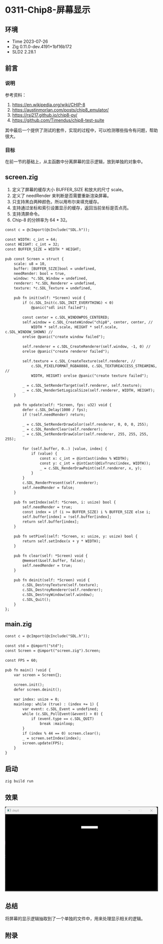# 0311-Chip8-屏幕显示

## 环境

- Time 2023-07-26
- Zig 0.11.0-dev.4191+1bf16b172
- SLD2 2.28.1

## 前言

### 说明

参考资料：

1. <https://en.wikipedia.org/wiki/CHIP-8>
2. <https://austinmorlan.com/posts/chip8_emulator/>
3. <https://rsj217.github.io/chip8-py/>
4. <https://github.com/Timendus/chip8-test-suite>

其中最后一个提供了测试的套件，实现的过程中，可以检测哪些指令有问题，帮助很大。

### 目标

在前一节的基础上，从主函数中分离屏幕的显示逻辑，放到单独的对象中。

## screen.zig

1. 定义了屏幕的缓存大小 BUFFER_SIZE 和放大的尺寸 scale。
2. 定义了 needRender 来判断是否需要重新渲染屏幕。
3. 只支持黑白两种颜色，所以用布尔来填充缓存。
4. 支持通过坐标和索引设置显示的缓存，返回当前坐标是否点亮。
5. 支持清屏命令。
6. Chip-8 的分辨率为 64 * 32。

```zig
const c = @cImport(@cInclude("SDL.h"));

const WIDTH: c_int = 64;
const HEIGHT: c_int = 32;
const BUFFER_SIZE = WIDTH * HEIGHT;

pub const Screen = struct {
    scale: u8 = 10,
    buffer: [BUFFER_SIZE]bool = undefined,
    needRender: bool = true,
    window: *c.SDL_Window = undefined,
    renderer: *c.SDL_Renderer = undefined,
    texture: *c.SDL_Texture = undefined,

    pub fn init(self: *Screen) void {
        if (c.SDL_Init(c.SDL_INIT_EVERYTHING) < 0)
            @panic("sdl init failed");

        const center = c.SDL_WINDOWPOS_CENTERED;
        self.window = c.SDL_CreateWindow("chip8", center, center, //
            WIDTH * self.scale, HEIGHT * self.scale, c.SDL_WINDOW_SHOWN) //
        orelse @panic("create window failed");

        self.renderer = c.SDL_CreateRenderer(self.window, -1, 0) //
        orelse @panic("create renderer failed");

        self.texture = c.SDL_CreateTexture(self.renderer, //
            c.SDL_PIXELFORMAT_RGBA8888, c.SDL_TEXTUREACCESS_STREAMING, //
            WIDTH, HEIGHT) orelse @panic("create texture failed");

        _ = c.SDL_SetRenderTarget(self.renderer, self.texture);
        _ = c.SDL_RenderSetLogicalSize(self.renderer, WIDTH, HEIGHT);
    }

    pub fn update(self: *Screen, fps: u32) void {
        defer c.SDL_Delay(1000 / fps);
        if (!self.needRender) return;

        _ = c.SDL_SetRenderDrawColor(self.renderer, 0, 0, 0, 255);
        _ = c.SDL_RenderClear(self.renderer);
        _ = c.SDL_SetRenderDrawColor(self.renderer, 255, 255, 255, 255);

        for (self.buffer, 0..) |value, index| {
            if (value) {
                const x: c_int = @intCast(index % WIDTH);
                const y: c_int = @intCast(@divTrunc(index, WIDTH));
                _ = c.SDL_RenderDrawPoint(self.renderer, x, y);
            }
        }
        c.SDL_RenderPresent(self.renderer);
        self.needRender = false;
    }

    pub fn setIndex(self: *Screen, i: usize) bool {
        self.needRender = true;
        const index = if (i >= BUFFER_SIZE) i % BUFFER_SIZE else i;
        self.buffer[index] = !self.buffer[index];
        return self.buffer[index];
    }

    pub fn setPixel(self: *Screen, x: usize, y: usize) bool {
        return self.setIndex(x + y * WIDTH);
    }

    pub fn clear(self: *Screen) void {
        @memset(&self.buffer, false);
        self.needRender = true;
    }

    pub fn deinit(self: *Screen) void {
        c.SDL_DestroyTexture(self.texture);
        c.SDL_DestroyRenderer(self.renderer);
        c.SDL_DestroyWindow(self.window);
        c.SDL_Quit();
    }
};
```

## main.zig

```zig
const c = @cImport(@cInclude("SDL.h"));

const std = @import("std");
const Screen = @import("screen.zig").Screen;

const FPS = 60;

pub fn main() !void {
    var screen = Screen{};

    screen.init();
    defer screen.deinit();

    var index: usize = 0;
    mainloop: while (true) : (index += 1) {
        var event: c.SDL_Event = undefined;
        while (c.SDL_PollEvent(&event) > 0) {
            if (event.type == c.SDL_QUIT)
                break :mainloop;
        }
        if (index % 44 == 0) screen.clear();
        _ = screen.setIndex(index);
        screen.update(FPS);
    }
}
```

## 启动

`zig build run`

## 效果

![窗口][1]

## 总结

将屏幕的显示逻辑抽取到了一个单独的文件中，用来处理显示相关的逻辑。

[1]: images/screen.png

## 附录
